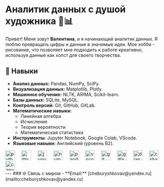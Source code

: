 # Аналитик данных с душой художника 🎨📊

Привет! Меня зовут **Валентина**, и я начинающий аналитик данных. Я люблю превращать цифры и данные в значимые идеи. Мое хобби - рисование, что позволяет мне подходить к работе креативно, используя данные как холст для своего творчества.

## 🌟 Навыки
- **Анализ данных:** Pandas, NumPy, SciPy.
- **Визуализация данных:** Matplotlib, Plotly.
- **Машинное обучение:** NLTK, ARIMA, Scikit-learn.
- **Базы данных:** SQLite, MySQL.
- **Контроль версий:** Git, GitHub, GitLab.
- **Математические навыки:**
  - Линейная алгебра
  - Исчисление
  - Теория вероятности
  - Математическая статистика
- **Инструменты**: Jupyter Notebook, Google Colab, VScode.
- **Языковые навыки:** Английский (уровень B2).

<div align="left">
  <img src="https://cdn.jsdelivr.net/gh/devicons/devicon/icons/python/python-original.svg" height="30" alt="python logo"  />
  <img width="12" />
  <img src="https://cdn.jsdelivr.net/gh/devicons/devicon/icons/mysql/mysql-original.svg" height="30" alt="mysql logo"  />
  <img width="12" />
  <img src="https://cdn.jsdelivr.net/gh/devicons/devicon/icons/jupyter/jupyter-original.svg" height="30" alt="jupyter logo"  />
  <img width="12" />
  <img src="https://cdn.jsdelivr.net/gh/devicons/devicon/icons/numpy/numpy-original.svg" height="30" alt="numpy logo"  />
  <img width="12" />
  <img src="https://cdn.jsdelivr.net/gh/devicons/devicon/icons/pandas/pandas-original.svg" height="30" alt="pandas logo"  />
  <img width="12" />
  <img src="https://cdn.jsdelivr.net/gh/devicons/devicon/icons/vscode/vscode-original.svg" height="30" alt="vscode logo"  />
  <img width="12" />
  <img src="https://cdn.jsdelivr.net/gh/devicons/devicon/icons/git/git-original.svg" height="30" alt="git logo"  />
  <img width="12" />
  <img src="https://cdn.jsdelivr.net/gh/devicons/devicon/icons/gitlab/gitlab-original.svg" height="30" alt="gitlab logo"  />
  <img width="12" />
  <img src="https://cdn.jsdelivr.net/gh/devicons/devicon/icons/django/django-plain.svg" height="30" alt="django logo"  />
  <img width="12" />
  <img src="https://cdn.jsdelivr.net/gh/devicons/devicon/icons/csharp/csharp-original.svg" height="30" alt="csharp logo"  />
  <img width="12" />
  <img src="https://cdn.jsdelivr.net/gh/devicons/devicon/icons/canva/canva-original.svg" height="30" alt="canva logo"  />
</div>
---
### 🌐 Связь с миром
- **Email:** [cheburyshkovav@yandex.ru](mailto:cheburyshkovav@yandex.ru)
